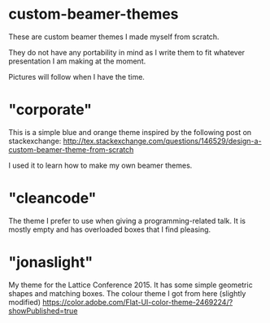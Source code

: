 # custom-beamer-themes
These are custom beamer themes I made myself from scratch.

They do not have any portability in mind as I write them to fit whatever presentation I am making at the moment.

Pictures will follow when I have the time.

# "corporate"
This is a simple blue and orange theme inspired by the following post on stackexchange:
http://tex.stackexchange.com/questions/146529/design-a-custom-beamer-theme-from-scratch

I used it to learn how to make my own beamer themes.

# "cleancode"
The theme I prefer to use when giving a programming-related talk. It is mostly empty and has overloaded
boxes that I find pleasing.

# "jonaslight"
My theme for the Lattice Conference 2015. It has some simple geometric shapes and matching boxes.
The colour theme I got from here (slightly modified)
https://color.adobe.com/Flat-UI-color-theme-2469224/?showPublished=true

